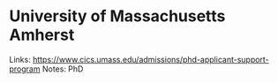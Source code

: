 # University of Massachusetts Amherst

Links: https://www.cics.umass.edu/admissions/phd-applicant-support-program
Notes: PhD